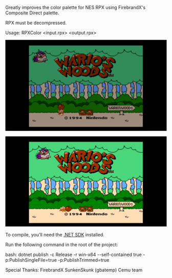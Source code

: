 Greatly improves the color palette for NES RPX using FirebrandX's Composite Direct palette.

RPX must be decompressed.

Usage: RPXColor <input.rpx> <output.rpx>


![Before](images/Before.png)


![After](images/After.png)


To compile, you'll need the [.NET SDK](https://dotnet.microsoft.com/en-us/download) installed.

Run the following command in the root of the project:

bash:
dotnet publish -c Release -r win-x64 --self-contained true -p:PublishSingleFile=true -p:PublishTrimmed=true



Special Thanks:
FirebrandX
SunkenSkunk (gbatemp)
Cemu team